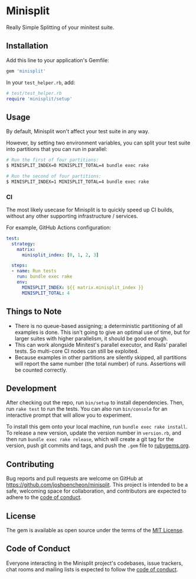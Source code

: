 # Minisplit

Really Simple Splitting of your minitest suite.

## Installation

Add this line to your application's Gemfile:

```ruby
gem 'minisplit'
```

In your `test_helper.rb`, add:

```ruby
# test/test_helper.rb
require 'minisplit/setup'
```

## Usage

By default, Minisplit won't affect your test suite in any way.

However, by setting two environment variables, you can split your test suite into partitions that you can run in parallel:

```bash
# Run the first of four partitions:
$ MINISPLIT_INDEX=0 MINISPLIT_TOTAL=4 bundle exec rake

# Run the second of four partitions:
$ MINISPLIT_INDEX=1 MINISPLIT_TOTAL=4 bundle exec rake
```

### CI

The most likely usecase for Minisplit is to quickly speed up CI builds, without any other supporting infrastructure / services.

For example, GitHub Actions configuration:

```yaml
test:
  strategy:
    matrix:
      minisplit_index: [0, 1, 2, 3]

  steps:
  - name: Run tests
    run: bundle exec rake
    env:
      MINISPLIT_INDEX: ${{ matrix.minisplit_index }}
      MINISPLIT_TOTAL: 4

```

## Things to Note

* There is no queue-based assigning; a deterministic partitioning of all examples is done. This isn't going to give an optimal use of time, but for larger suites with higher parallelism, it should be good enough.
* This can work alongside Minitest's parallel executor, and Rails' parallel tests. So multi-core CI nodes can still be exploited.
* Because examples in other partitions are silently skipped, all partitions will report the same number (the total number) of runs. Assertions will be counted correctly.

## Development

After checking out the repo, run `bin/setup` to install dependencies. Then, run `rake test` to run the tests. You can also run `bin/console` for an interactive prompt that will allow you to experiment.

To install this gem onto your local machine, run `bundle exec rake install`. To release a new version, update the version number in `version.rb`, and then run `bundle exec rake release`, which will create a git tag for the version, push git commits and tags, and push the `.gem` file to [rubygems.org](https://rubygems.org).

## Contributing

Bug reports and pull requests are welcome on GitHub at https://github.com/joshpencheon/minisplit. This project is intended to be a safe, welcoming space for collaboration, and contributors are expected to adhere to the [code of conduct](https://github.com/joshpencheon/minisplit/blob/master/CODE_OF_CONDUCT.md).


## License

The gem is available as open source under the terms of the [MIT License](https://opensource.org/licenses/MIT).

## Code of Conduct

Everyone interacting in the Minisplit project's codebases, issue trackers, chat rooms and mailing lists is expected to follow the [code of conduct](https://github.com/joshpencheon/minisplit/blob/master/CODE_OF_CONDUCT.md).
